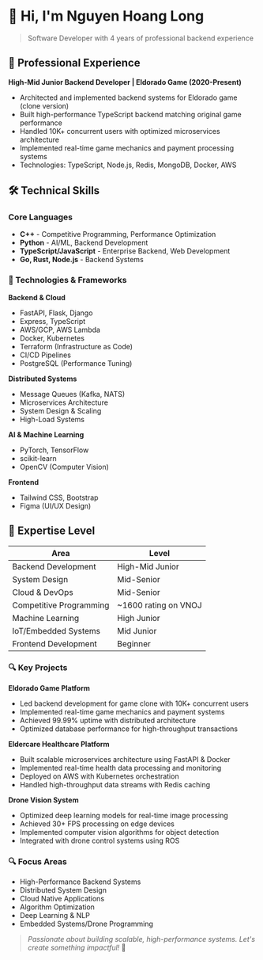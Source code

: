 # 👋 Hi, I'm Nguyen Hoang Long

> Software Developer with 4 years of professional backend experience

## 💼 Professional Experience

**High-Mid Junior Backend Developer | Eldorado Game (2020-Present)**
- Architected and implemented backend systems for Eldorado game (clone version)
- Built high-performance TypeScript backend matching original game performance
- Handled 10K+ concurrent users with optimized microservices architecture
- Implemented real-time game mechanics and payment processing systems
- Technologies: TypeScript, Node.js, Redis, MongoDB, Docker, AWS

## 🛠️ Technical Skills

### Core Languages
- **C++** - Competitive Programming, Performance Optimization
- **Python** - AI/ML, Backend Development
- **TypeScript/JavaScript** - Enterprise Backend, Web Development
- **Go, Rust, Node.js** - Backend Systems

### 🔧 Technologies & Frameworks

**Backend & Cloud**
- FastAPI, Flask, Django
- Express, TypeScript
- AWS/GCP, AWS Lambda
- Docker, Kubernetes
- Terraform (Infrastructure as Code)
- CI/CD Pipelines
- PostgreSQL (Performance Tuning)

**Distributed Systems**
- Message Queues (Kafka, NATS)
- Microservices Architecture
- System Design & Scaling
- High-Load Systems

**AI & Machine Learning**
- PyTorch, TensorFlow
- scikit-learn
- OpenCV (Computer Vision)

**Frontend**
- Tailwind CSS, Bootstrap
- Figma (UI/UX Design)

## 🎯 Expertise Level

| Area | Level |
|------|--------|
| Backend Development | High-Mid Junior |
| System Design | Mid-Senior |
| Cloud & DevOps | Mid-Senior |
| Competitive Programming | ~1600 rating on VNOJ |
| Machine Learning | High Junior |
| IoT/Embedded Systems | Mid Junior |
| Frontend Development | Beginner |

### 🔍 Key Projects

**Eldorado Game Platform**
- Led backend development for game clone with 10K+ concurrent users
- Implemented real-time game mechanics and payment systems
- Achieved 99.99% uptime with distributed architecture
- Optimized database performance for high-throughput transactions

**Eldercare Healthcare Platform**
- Built scalable microservices architecture using FastAPI & Docker
- Implemented real-time health data processing and monitoring
- Deployed on AWS with Kubernetes orchestration
- Handled high-throughput data streams with Redis caching

**Drone Vision System**
- Optimized deep learning models for real-time image processing
- Achieved 30+ FPS processing on edge devices
- Implemented computer vision algorithms for object detection
- Integrated with drone control systems using ROS

### 🔍 Focus Areas
- High-Performance Backend Systems
- Distributed System Design
- Cloud Native Applications
- Algorithm Optimization
- Deep Learning & NLP
- Embedded Systems/Drone Programming

> *Passionate about building scalable, high-performance systems. Let's create something impactful!* 🚀
